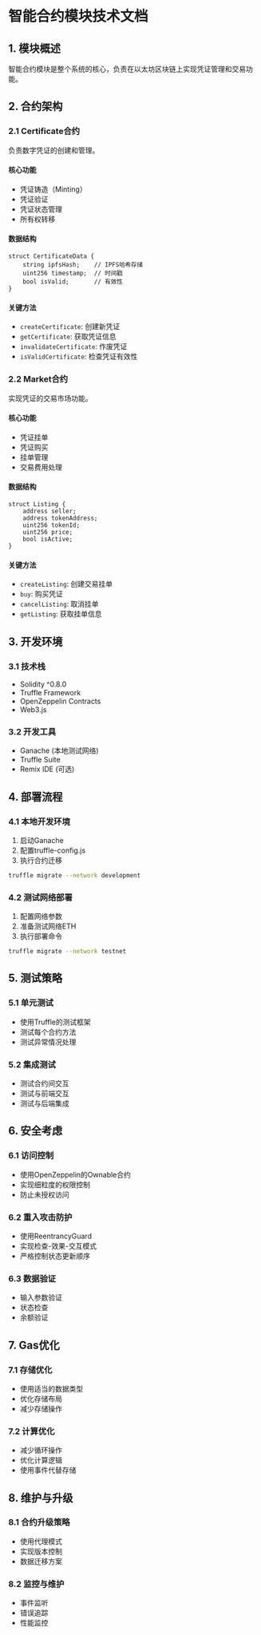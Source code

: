 # 智能合约模块技术文档

## 1. 模块概述
智能合约模块是整个系统的核心，负责在以太坊区块链上实现凭证管理和交易功能。

## 2. 合约架构

### 2.1 Certificate合约
负责数字凭证的创建和管理。

#### 核心功能
- 凭证铸造（Minting）
- 凭证验证
- 凭证状态管理
- 所有权转移

#### 数据结构
```solidity
struct CertificateData {
    string ipfsHash;    // IPFS哈希存储
    uint256 timestamp;  // 时间戳
    bool isValid;       // 有效性
}
```

#### 关键方法
- `createCertificate`: 创建新凭证
- `getCertificate`: 获取凭证信息
- `invalidateCertificate`: 作废凭证
- `isValidCertificate`: 检查凭证有效性

### 2.2 Market合约
实现凭证的交易市场功能。

#### 核心功能
- 凭证挂单
- 凭证购买
- 挂单管理
- 交易费用处理

#### 数据结构
```solidity
struct Listing {
    address seller;
    address tokenAddress;
    uint256 tokenId;
    uint256 price;
    bool isActive;
}
```

#### 关键方法
- `createListing`: 创建交易挂单
- `buy`: 购买凭证
- `cancelListing`: 取消挂单
- `getListing`: 获取挂单信息

## 3. 开发环境

### 3.1 技术栈
- Solidity ^0.8.0
- Truffle Framework
- OpenZeppelin Contracts
- Web3.js

### 3.2 开发工具
- Ganache (本地测试网络)
- Truffle Suite
- Remix IDE (可选)

## 4. 部署流程

### 4.1 本地开发环境
1. 启动Ganache
2. 配置truffle-config.js
3. 执行合约迁移
```bash
truffle migrate --network development
```

### 4.2 测试网络部署
1. 配置网络参数
2. 准备测试网络ETH
3. 执行部署命令
```bash
truffle migrate --network testnet
```

## 5. 测试策略

### 5.1 单元测试
- 使用Truffle的测试框架
- 测试每个合约方法
- 测试异常情况处理

### 5.2 集成测试
- 测试合约间交互
- 测试与前端交互
- 测试与后端集成

## 6. 安全考虑

### 6.1 访问控制
- 使用OpenZeppelin的Ownable合约
- 实现细粒度的权限控制
- 防止未授权访问

### 6.2 重入攻击防护
- 使用ReentrancyGuard
- 实现检查-效果-交互模式
- 严格控制状态更新顺序

### 6.3 数据验证
- 输入参数验证
- 状态检查
- 余额验证

## 7. Gas优化

### 7.1 存储优化
- 使用适当的数据类型
- 优化存储布局
- 减少存储操作

### 7.2 计算优化
- 减少循环操作
- 优化计算逻辑
- 使用事件代替存储

## 8. 维护与升级

### 8.1 合约升级策略
- 使用代理模式
- 实现版本控制
- 数据迁移方案

### 8.2 监控与维护
- 事件监听
- 错误追踪
- 性能监控
